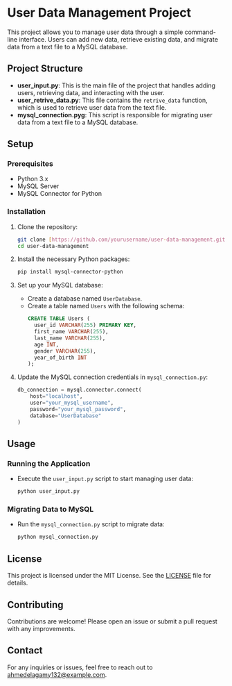 
# User Data Management Project

This project allows you to manage user data through a simple command-line interface. Users can add new data, retrieve existing data, and migrate data from a text file to a MySQL database.

## Project Structure

- **user_input.py**: This is the main file of the project that handles adding users, retrieving data, and interacting with the user.
- **user_retrive_data.py**: This file contains the `retrive_data` function, which is used to retrieve user data from the text file.
- **mysql_connection.pyg**: This script is responsible for migrating user data from a text file to a MySQL database.

## Setup

### Prerequisites

- Python 3.x
- MySQL Server
- MySQL Connector for Python

### Installation

1. Clone the repository:
   ```bash
   git clone [https://github.com/yourusername/user-data-management.git](https://github.com/ahmedelagamy132/user_input_sql.git)
   cd user-data-management
   ```

2. Install the necessary Python packages:
   ```bash
   pip install mysql-connector-python
   ```

3. Set up your MySQL database:
   - Create a database named `UserDatabase`.
   - Create a table named `Users` with the following schema:
     ```sql
     CREATE TABLE Users (
       user_id VARCHAR(255) PRIMARY KEY,
       first_name VARCHAR(255),
       last_name VARCHAR(255),
       age INT,
       gender VARCHAR(255),
       year_of_birth INT
     );
     ```

4. Update the MySQL connection credentials in `mysql_connection.py`:
   ```python
   db_connection = mysql.connector.connect(
       host="localhost",
       user="your_mysql_username",
       password="your_mysql_password",
       database="UserDatabase"
   )
   ```

## Usage

### Running the Application

- Execute the `user_input.py` script to start managing user data:
  ```bash
  python user_input.py
  ```

### Migrating Data to MySQL

- Run the `mysql_connection.py` script to migrate data:
  ```bash
  python mysql_connection.py
  ```

## License

This project is licensed under the MIT License. See the [LICENSE](LICENSE) file for details.

## Contributing

Contributions are welcome! Please open an issue or submit a pull request with any improvements.

## Contact

For any inquiries or issues, feel free to reach out to [ahmedelagamy132@example.com](mailto:ahmedelagamy132@example.com).
